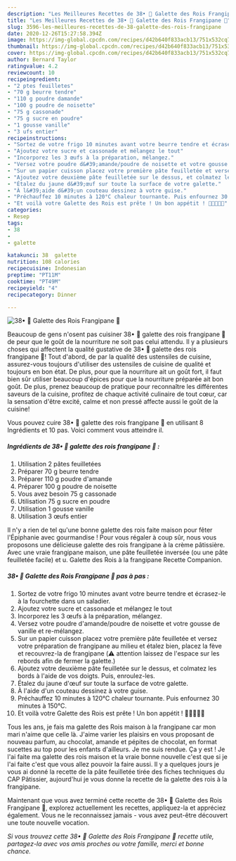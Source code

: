 ```yaml
---
description: "Les Meilleures Recettes de 38• 👑 Galette des Rois Frangipane 👑"
title: "Les Meilleures Recettes de 38• 👑 Galette des Rois Frangipane 👑"
slug: 3596-les-meilleures-recettes-de-38-galette-des-rois-frangipane
date: 2020-12-26T15:27:58.394Z
image: https://img-global.cpcdn.com/recipes/d42b640f833acb13/751x532cq70/38•-👑-galette-des-rois-frangipane-👑-photo-principale-de-la-recette.jpg
thumbnail: https://img-global.cpcdn.com/recipes/d42b640f833acb13/751x532cq70/38•-👑-galette-des-rois-frangipane-👑-photo-principale-de-la-recette.jpg
cover: https://img-global.cpcdn.com/recipes/d42b640f833acb13/751x532cq70/38•-👑-galette-des-rois-frangipane-👑-photo-principale-de-la-recette.jpg
author: Bernard Taylor
ratingvalue: 4.2
reviewcount: 10
recipeingredient:
- "2 ptes feuilletes"
- "70 g beurre tendre"
- "110 g poudre damande"
- "100 g poudre de noisette"
- "75 g cassonade"
- "75 g sucre en poudre"
- "1 gousse vanille"
- "3 ufs entier"
recipeinstructions:
- "Sortez de votre frigo 10 minutes avant votre beurre tendre et écrasez-le à la fourchette dans un saladier."
- "Ajoutez votre sucre et cassonade et mélangez le tout"
- "Incorporez les 3 œufs à la préparation, mélangez."
- "Versez votre poudre d&#39;amande/poudre de noisette et votre gousse de vanille et re-mélangez."
- "Sur un papier cuisson placez votre première pâte feuilletée et versez votre préparation de frangipane au milieu et étalez bien, placez la fève et recouvrez-la de frangipane (⚠️ attention laissez de l&#39;espace sur les rebords afin de fermer la galette.)"
- "Ajoutez votre deuxième pâte feuilletée sur le dessus, et colmatez les bords à l&#39;aide de vos doigts. Puis, enroulez-les."
- "Étalez du jaune d&#39;œuf sur toute la surface de votre galette."
- "À l&#39;aide d&#39;un couteau dessinez à votre guise."
- "Préchauffez 10 minutes à 120°C chaleur tournante. Puis enfournez 30 minutes à 150°C."
- "Et voilà votre Galette des Rois est prête ! Un bon appétit ! 🤴🏽👸🏽🥧"
categories:
- Resep
tags:
- 38
- 
- galette

katakunci: 38  galette 
nutrition: 108 calories
recipecuisine: Indonesian
preptime: "PT11M"
cooktime: "PT49M"
recipeyield: "4"
recipecategory: Dinner

---
```



![38• 👑 Galette des Rois Frangipane 👑](https://img-global.cpcdn.com/recipes/d42b640f833acb13/751x532cq70/38•-👑-galette-des-rois-frangipane-👑-photo-principale-de-la-recette.jpg)

Beaucoup de gens n'osent pas cuisiner 38• 👑 galette des rois frangipane 👑 de peur que le goût de la nourriture ne soit pas celui attendu. Il y a plusieurs choses qui affectent la qualité gustative de 38• 👑 galette des rois frangipane 👑! Tout d'abord, de par la qualité des ustensiles de cuisine, assurez-vous toujours d'utiliser des ustensiles de cuisine de qualité et toujours en bon état. De plus, pour que la nourriture ait un goût fort, il faut bien sûr utiliser beaucoup d'épices pour que la nourriture préparée ait bon goût. De plus, prenez beaucoup de pratique pour reconnaître les différentes saveurs de la cuisine, profitez de chaque activité culinaire de tout cœur, car la sensation d'être excité, calme et non pressé affecte aussi le goût de la cuisine!

<!--inarticleads1-->

Vous pouvez cuire 38• 👑 galette des rois frangipane 👑 en utilisant 8 Ingrédients et 10 pas. Voici comment vous atteindre il.

##### Ingrédients de 38• 👑 galette des rois frangipane 👑 :

1. Utilisation 2 pâtes feuilletées
1. Préparer 70 g beurre tendre
1. Préparer 110 g poudre d&#39;amande
1. Préparer 100 g poudre de noisette
1. Vous avez besoin 75 g cassonade
1. Utilisation 75 g sucre en poudre
1. Utilisation 1 gousse vanille
1. Utilisation 3 œufs entier


Il n&#39;y a rien de tel qu&#39;une bonne galette des rois faite maison pour fêter l&#39;Épiphanie avec gourmandise ! Pour vous régaler à coup sûr, nous vous proposons une délicieuse galette des rois frangipane à la crème pâtissière. Avec une vraie frangipane maison, une pâte feuilletée inversée (ou une pâte feuilletée facile) et u. Galette des Rois à la frangipane Recette Companion. 

<!--inarticleads2-->

##### 38• 👑 Galette des Rois Frangipane 👑 pas à pas :

1. Sortez de votre frigo 10 minutes avant votre beurre tendre et écrasez-le à la fourchette dans un saladier.
1. Ajoutez votre sucre et cassonade et mélangez le tout
1. Incorporez les 3 œufs à la préparation, mélangez.
1. Versez votre poudre d&#39;amande/poudre de noisette et votre gousse de vanille et re-mélangez.
1. Sur un papier cuisson placez votre première pâte feuilletée et versez votre préparation de frangipane au milieu et étalez bien, placez la fève et recouvrez-la de frangipane (⚠️ attention laissez de l&#39;espace sur les rebords afin de fermer la galette.)
1. Ajoutez votre deuxième pâte feuilletée sur le dessus, et colmatez les bords à l&#39;aide de vos doigts. Puis, enroulez-les.
1. Étalez du jaune d&#39;œuf sur toute la surface de votre galette.
1. À l&#39;aide d&#39;un couteau dessinez à votre guise.
1. Préchauffez 10 minutes à 120°C chaleur tournante. Puis enfournez 30 minutes à 150°C.
1. Et voilà votre Galette des Rois est prête ! Un bon appétit ! 🤴🏽👸🏽🥧


Tous les ans, je fais ma galette des Rois maison à la frangipane car mon mari n&#39;aime que celle là. J&#39;aime varier les plaisirs en vous proposant de nouveau parfum, au chocolat, amande et pépites de chocolat, en format sucettes au top pour les enfants d&#39;ailleurs. Je me suis rendue. Ça y est ! Je l&#39;ai faite ma galette des rois maison et la vraie bonne nouvelle c&#39;est que si je l&#39;ai faite c&#39;est que vous allez pouvoir la faire aussi. Il y a quelques jours je vous ai donné la recette de la pâte feuilletée tirée des fiches techniques du CAP Pâtissier, aujourd&#39;hui je vous donne la recette de la galette des rois à la frangipane. 

<!--inarticleads1-->

<p>
Maintenant que vous avez terminé cette recette de 38• 👑 Galette des Rois Frangipane 👑, explorez actuellement les recettes, appliquez-la et appréciez également. Vous ne le reconnaissez jamais - vous avez peut-être découvert une toute nouvelle vocation.
</p>

<p>
<i>Si vous trouvez cette 38• 👑 Galette des Rois Frangipane 👑 recette utile, partagez-la avec vos amis proches ou votre famille, merci et bonne chance.</i>
</p>
